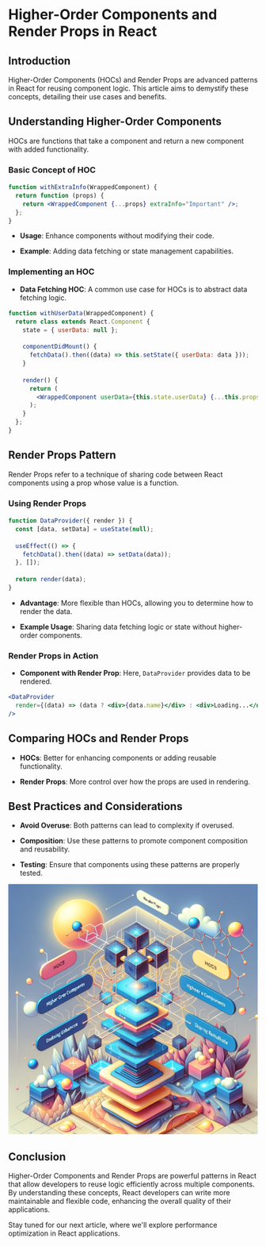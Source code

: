 # Higher-Order Components and Render Props in React

## Introduction

Higher-Order Components (HOCs) and Render Props are advanced patterns in React for reusing component logic. This article aims to demystify these concepts, detailing their use cases and benefits.

## Understanding Higher-Order Components

HOCs are functions that take a component and return a new component with added functionality.

### Basic Concept of HOC

```jsx
function withExtraInfo(WrappedComponent) {
  return function (props) {
    return <WrappedComponent {...props} extraInfo="Important" />;
  };
}
```

- **Usage**: Enhance components without modifying their code.

- **Example**: Adding data fetching or state management capabilities.

### Implementing an HOC

- **Data Fetching HOC**: A common use case for HOCs is to abstract data fetching logic.

```jsx
function withUserData(WrappedComponent) {
  return class extends React.Component {
    state = { userData: null };

    componentDidMount() {
      fetchData().then((data) => this.setState({ userData: data }));
    }

    render() {
      return (
        <WrappedComponent userData={this.state.userData} {...this.props} />
      );
    }
  };
}
```

## Render Props Pattern

Render Props refer to a technique of sharing code between React components using a prop whose value is a function.

### Using Render Props

```jsx
function DataProvider({ render }) {
  const [data, setData] = useState(null);

  useEffect(() => {
    fetchData().then((data) => setData(data));
  }, []);

  return render(data);
}
```

- **Advantage**: More flexible than HOCs, allowing you to determine how to render the data.

- **Example Usage**: Sharing data fetching logic or state without higher-order components.

### Render Props in Action

- **Component with Render Prop**: Here, `DataProvider` provides data to be rendered.

```jsx
<DataProvider
  render={(data) => (data ? <div>{data.name}</div> : <div>Loading...</div>)}
/>
```

## Comparing HOCs and Render Props

- **HOCs**: Better for enhancing components or adding reusable functionality.

- **Render Props**: More control over how the props are used in rendering.

## Best Practices and Considerations

- **Avoid Overuse**: Both patterns can lead to complexity if overused.

- **Composition**: Use these patterns to promote component composition and reusability.

- **Testing**: Ensure that components using these patterns are properly tested.

![React Concepts](images/react_blog_16.png "Higher Order Components and Render Props")

## Conclusion

Higher-Order Components and Render Props are powerful patterns in React that allow developers to reuse logic efficiently across multiple components. By understanding these concepts, React developers can write more maintainable and flexible code, enhancing the overall quality of their applications.

Stay tuned for our next article, where we'll explore performance optimization in React applications.
